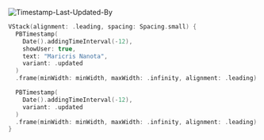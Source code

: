 ![Timestamp-Last-Updated-By](https://github.com/powerhome/playbook-swift/assets/112719604/dc5179b2-4844-46a8-bfd1-c33c284ed9c6)

```swift
VStack(alignment: .leading, spacing: Spacing.small) {
  PBTimestamp(
    Date().addingTimeInterval(-12),
    showUser: true,
    text: "Maricris Nanota",
    variant: .updated
  )
  .frame(minWidth: minWidth, maxWidth: .infinity, alignment: .leading)

  PBTimestamp(
    Date().addingTimeInterval(-12),
    variant: .updated
  )
  .frame(minWidth: minWidth, maxWidth: .infinity, alignment: .leading)
}
```
